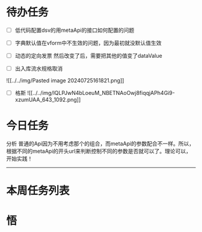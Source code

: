 # 待办任务
- [ ] 低代码配置dsv的用metaApi的接口如何配置的问题
- [ ] 字典默认值在vform中不生效的问题，因为最初就没默认值生效
- [ ] 动态的定向发票 然后改变了后，需要把其他的值变了dataValue

- [ ] 出入库流水规格取消

![[../../img/Pasted image 20240725161821.png]]

- [ ] 格斯
![[../../img/lQLPJwN4bLoeuM_NBETNAoOwj8fiqqjAPh4Gi9-xzumUAA_643_1092.png]]
# 今日任务
分析
普通的Api因为不用考虑那个的组合，而metaApi的参数配合不一样。所以，根据不同的metaApi的开头url来判断控制不同的参数是否就可以了。理论可以，开始实践！




------
# 本周任务列表



# 悟